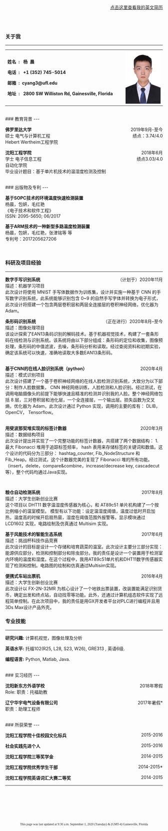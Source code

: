 
<span style="float:right">[<u>点击这里查看我的英文简历</u>](https://chenyang-ece.github.io/)</span> 
<br><br><br><br>
### 关于我
---

<table border="0">
  <tr>
    <td width="75%">
      <p><b>姓名&nbsp;&nbsp;: &nbsp;&nbsp;杨&nbsp;&nbsp;晨</b></p>
      <p><b>电话&nbsp;&nbsp;: &nbsp;&nbsp;+1 (352) 745-5014</b></p>
      <p><b>邮箱&nbsp;&nbsp;:&nbsp;&nbsp;cyang3@ufl.edu</b></p>
      <p><b>地址&nbsp;&nbsp;: &nbsp;&nbsp;2800 SW Williston Rd, Gainesville, Florida</b></p>
    </td>
    <td width="25%">    
      <img src="/zhengjianzhao.jpg" width="100%">     
    </td>
  </tr>
</table>  


<br>
### 教育背景 
---



__佛罗里达大学__                  <span style="float:right">2019年9月-至今</span>  
硕士 电气与计算机工程 <span style="float:right">绩点：3.74/4.0</span>  
Hebert Wertheim工程学院  

 
__沈阳工程学院__                        <span style="float:right">2018年6月</span>  
学士 电子信息工程 <span style="float:right"> 绩点3.03/4.0 </span>  
自动化学院    
毕业设计题目：基于单片机技术的温湿度检测及控制  
  

<br>
### 出版物及专利
---



__基于SOPC技术的环境温度快速检测装置__  
杨晨，包妍，毛红艳  
《电子技术和软件工程》  
ISSN: 2095-5650; 06/2017  



__基于ARM技术的一种新型多路温度检测装置__  
杨晨，包妍，毛红艳，张津铭等 等  
专利号：2017205627206  


<br>

### 科研及项目经验
---



__数字手写识别系统__                        <span style="float:right">（计划于）2020年11月</span>  
描述：机器学习项目  
此次设计将使用 MNIST 手写体数据作为训练集，设计并实施一种基于 CNN 的手写数字识别系统，此系统能够识别包含 0~9 的自然手写字体并转换为电子形式，此次设计将搭建一个包含两层卷积层和两层全连接层的卷积神经网络，优化器为Adam。
<br>


__条形码识别系统__                        <span style="float:right">（正在进行）2020年8月–至今</span>  
描述：图像处理项目  
该设计探索了EAN13条码识别的解码技术。基于机器视觉技术，构建了一套条形码在线检测与识别系统。该系统将由以下部分组成：条形码的定位和收集，图像预处理，条形码的中值滤波，去噪，条形码分析和读取。经过查阅资料和初期实验，确定该系统可以快速，准确地读取大多数EAN13条形码。  
<br>



	
__基于CNN的在线人脸识别系统（python）__                                       <span style="float:right">2020年4月</span>  
描述：模式识别项目  
此次设计搭建了一个基于卷积神经网络的在线人脸检测识别系统，大致分为以下部分：制作人脸数据集， CNN 神经网络训练，人脸检测和人脸识别。经过测试，在调用电脑摄像头的前提下能够快速且精准的检测并识别我的人脸。整个神经网络包括 8 层，三对卷积层和池化层，一个全连接层，一个输出层。损失函数为交叉熵，优化器为 Adam，此次设计通过 Python 实现，调用的主要的库有： DLIB， OpenCV， Tensorflow。  
 <br>
  





__用斐波那契堆实现的标签计数器__                                    <span style="float:right">2020年3月</span>  
描述：数据结构项目  
此次设计提出并实现了一个完整功能的标签计数器，共搭建了两个数据结构： 1. 最大 Fibonacci 堆用于追踪标签频率， hash 表用来存储标签的关键词和数值。这个设计的代码分为三部分： hashtag_counter, Fib_NodeStructure 和Fib_Heap。经过测试，这个计数器完美的复现了 Fibonacci 堆的所有功能。（insert，delete，compare&combine，increase/decrease key, cascadecut等），整个代码均通过Java实现。

<br>


	
__粮仓自动检测系统__                         <span style="float:right"> 2017年8月</span>   
描述：大学生创新创业比赛  
这个项目以 DHT11 数字温湿度传感器为核心，和 AT89c51 单片机构建了一个按比例缩小的温室模型。 模型有以下功能：设定温湿度阈值，温度过低时开启加热，温度高的时候开启扇热窗，湿度在阈值范围外报警等。显示模块通过 LCD1602 实现，电路绘制及仿真通过 Multisim 实现。
<br>

__基于风能技术的智能生态系统__      <span style="float:right">2017年6月 </span>  
描述：挑战杯科技作品竞赛  
此次设计的目标是设计一个存储和培育蔬菜的温室。此次设计主要分三部分实现：能源供应部分，检测和控制部分和除虫部分。我的责任是设计一个装置用于检测室内环境的温度和湿度。在这个过程中，我用AT89c51单片机和DHT11数字传感器实现了检测和控制。电路图的绘制和仿真通过Multisim实现。
<br>
 
 
 
	
__便携式车站出票机__                                       <span style="float:right"> 2016年4月 </span>   
描述：大学生创新创业比赛  
此次设计以 FX-2N-32MR 为核心设计了一个地铁出票装置，改装置能满足识别货币，确定出发和终点站，自动找零等功能。此外，还通过计算机组态软件实现了远程简单控制。在此次项目中，我的责任是用GX开发者平台对PLC进行编程并且用3Ds Max设计产品外壳。
<br>



### 专业技能
---



__研究兴趣:__ 计算机视觉，图像处理及分析  

__英语水平:__ 托福102(R25, L28, S23, W26), GRE313 , 英语6级.    

__编程语言:__ Python, Matlab, Java.  



<br>
### 实习经历
---


__沈阳新东方外语学校__  <span style="float:right"> 2018年寒假  </span>    
Role: 职责：托福助教  




__辽宁华宇电气设备有限公司__ <span style="float:right"> 2017年暑假*</span>  
职责：助理工程师  


<br>
### 所获荣誉
---




__沈阳工程学院十佳校园文化标兵__<span style="float:right"> 2015-2016  </span>  

__社会实践先进个人__   <span style="float:right"> 2015-2016  </span>  

__沈阳工程学院三等奖学金__ <span style="float:right"> 2014-2015  </span>  

__沈阳工程学院优秀学生干部__  <span style="float:right"> 2014-2015*</span>  
 
__沈阳工程学院英语词汇大赛二等奖__  <span style="float:right"> 2014-2015</span>





--- 



  <br>
    <br>
      <br>
        <br>
	  <br>




<font size=1> <center> <font face="微软雅黑">This page was last updated at 9:30 a.m. September 1, 2020 (Tuesday) & (GMT-4) Gainesville, Florida</font> </center></font>
      
